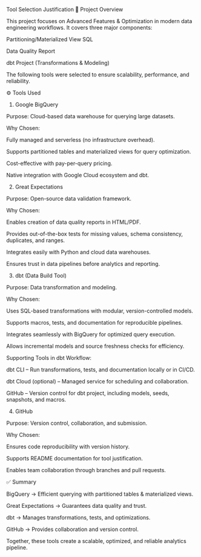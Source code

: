 Tool Selection Justification
📌 Project Overview

This project focuses on Advanced Features & Optimization in modern data engineering workflows. It covers three major components:

Partitioning/Materialized View SQL

Data Quality Report

dbt Project (Transformations & Modeling)

The following tools were selected to ensure scalability, performance, and reliability.

⚙️ Tools Used
1. Google BigQuery

Purpose: Cloud-based data warehouse for querying large datasets.

Why Chosen:

Fully managed and serverless (no infrastructure overhead).

Supports partitioned tables and materialized views for query optimization.

Cost-effective with pay-per-query pricing.

Native integration with Google Cloud ecosystem and dbt.

2. Great Expectations

Purpose: Open-source data validation framework.

Why Chosen:

Enables creation of data quality reports in HTML/PDF.

Provides out-of-the-box tests for missing values, schema consistency, duplicates, and ranges.

Integrates easily with Python and cloud data warehouses.

Ensures trust in data pipelines before analytics and reporting.

3. dbt (Data Build Tool)

Purpose: Data transformation and modeling.

Why Chosen:

Uses SQL-based transformations with modular, version-controlled models.

Supports macros, tests, and documentation for reproducible pipelines.

Integrates seamlessly with BigQuery for optimized query execution.

Allows incremental models and source freshness checks for efficiency.

Supporting Tools in dbt Workflow:

dbt CLI – Run transformations, tests, and documentation locally or in CI/CD.

dbt Cloud (optional) – Managed service for scheduling and collaboration.

GitHub – Version control for dbt project, including models, seeds, snapshots, and macros.

4. GitHub

Purpose: Version control, collaboration, and submission.

Why Chosen:

Ensures code reproducibility with version history.

Supports README documentation for tool justification.

Enables team collaboration through branches and pull requests.

✅ Summary

BigQuery → Efficient querying with partitioned tables & materialized views.

Great Expectations → Guarantees data quality and trust.

dbt → Manages transformations, tests, and optimizations.

GitHub → Provides collaboration and version control.

Together, these tools create a scalable, optimized, and reliable analytics pipeline.